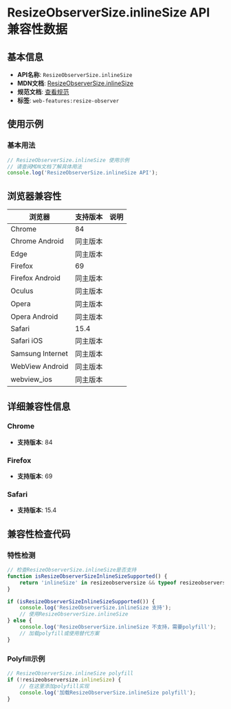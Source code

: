 # ResizeObserverSize.inlineSize API 兼容性数据

## 基本信息

- **API名称**: `ResizeObserverSize.inlineSize`
- **MDN文档**: [ResizeObserverSize.inlineSize](https://developer.mozilla.org/docs/Web/API/ResizeObserverSize/inlineSize)
- **规范文档**: [查看规范](https://drafts.csswg.org/resize-observer/#dom-resizeobserversize-inlinesize)
- **标签**: `web-features:resize-observer`

## 使用示例

### 基本用法

```javascript
// ResizeObserverSize.inlineSize 使用示例
// 请查阅MDN文档了解具体用法
console.log('ResizeObserverSize.inlineSize API');
```

## 浏览器兼容性

| 浏览器 | 支持版本 | 说明 |
|--------|----------|------|
| Chrome | 84 |  |
| Chrome Android | 同主版本 |  |
| Edge | 同主版本 |  |
| Firefox | 69 |  |
| Firefox Android | 同主版本 |  |
| Oculus | 同主版本 |  |
| Opera | 同主版本 |  |
| Opera Android | 同主版本 |  |
| Safari | 15.4 |  |
| Safari iOS | 同主版本 |  |
| Samsung Internet | 同主版本 |  |
| WebView Android | 同主版本 |  |
| webview_ios | 同主版本 |  |

## 详细兼容性信息

### Chrome

- **支持版本**: 84

### Firefox

- **支持版本**: 69

### Safari

- **支持版本**: 15.4

## 兼容性检查代码

### 特性检测

```javascript
// 检查ResizeObserverSize.inlineSize是否支持
function isResizeObserverSizeInlineSizeSupported() {
    return 'inlineSize' in resizeobserversize && typeof resizeobserversize.inlineSize === 'function';
}

if (isResizeObserverSizeInlineSizeSupported()) {
    console.log('ResizeObserverSize.inlineSize 支持');
    // 使用ResizeObserverSize.inlineSize
} else {
    console.log('ResizeObserverSize.inlineSize 不支持，需要polyfill');
    // 加载polyfill或使用替代方案
}
```

### Polyfill示例

```javascript
// ResizeObserverSize.inlineSize polyfill
if (!resizeobserversize.inlineSize) {
    // 在这里添加polyfill实现
    console.log('加载ResizeObserverSize.inlineSize polyfill');
}
```

